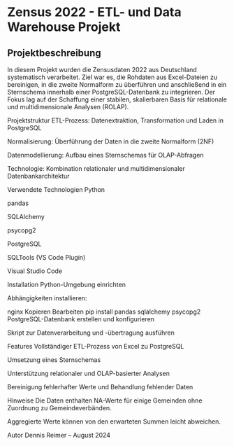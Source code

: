 # Zensus 2022 - ETL- und Data Warehouse Projekt
## Projektbeschreibung
In diesem Projekt wurden die Zensusdaten 2022 aus Deutschland systematisch verarbeitet. Ziel war es, die Rohdaten aus Excel-Dateien zu bereinigen, in die zweite Normalform zu überführen und anschließend in ein Sternschema innerhalb einer PostgreSQL-Datenbank zu integrieren. Der Fokus lag auf der Schaffung einer stabilen, skalierbaren Basis für relationale und multidimensionale Analysen (ROLAP).

Projektstruktur
ETL-Prozess: Datenextraktion, Transformation und Laden in PostgreSQL

Normalisierung: Überführung der Daten in die zweite Normalform (2NF)

Datenmodellierung: Aufbau eines Sternschemas für OLAP-Abfragen

Technologie: Kombination relationaler und multidimensionaler Datenbankarchitektur

Verwendete Technologien
Python

pandas

SQLAlchemy

psycopg2

PostgreSQL

SQLTools (VS Code Plugin)

Visual Studio Code

Installation
Python-Umgebung einrichten

Abhängigkeiten installieren:

nginx
Kopieren
Bearbeiten
pip install pandas sqlalchemy psycopg2
PostgreSQL-Datenbank erstellen und konfigurieren

Skript zur Datenverarbeitung und -übertragung ausführen

Features
Vollständiger ETL-Prozess von Excel zu PostgreSQL

Umsetzung eines Sternschemas

Unterstützung relationaler und OLAP-basierter Analysen

Bereinigung fehlerhafter Werte und Behandlung fehlender Daten

Hinweise
Die Daten enthalten NA-Werte für einige Gemeinden ohne Zuordnung zu Gemeindeverbänden.

Aggregierte Werte können von den erwarteten Summen leicht abweichen.

Autor
Dennis Reimer – August 2024
